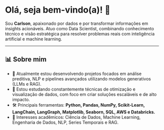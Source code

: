 # Olá, seja bem-vindo(a)! 👋

Sou **Carlson**, apaixonado por dados e por transformar informações em insights acionáveis. Atuo como Data Scientist, combinando conhecimento técnico e visão estratégica para resolver problemas reais com inteligência artificial e machine learning.

---

## 📊 Sobre mim
- 🔭 Atualmente estou desenvolvendo projetos focados em análise preditiva, NLP e pipelines avançados utilizando modelos generativos (LLMs e RAG).
- 🌱 Estou estudando constantemente técnicas de otimização e visualização de dados, com foco em criar soluções escaláveis e de alto impacto.
- 🛠️ Principais ferramentas: **Python, Pandas, NumPy, Scikit-Learn, LangChain, LangGraph, Matplotlib, Seaborn, SQL, AWS e Databricks.**
- 📖 Interesses acadêmicos: Ciência de Dados, Machine Learning, Engenharia de Dados, NLP, Series Temporais e RAG.
